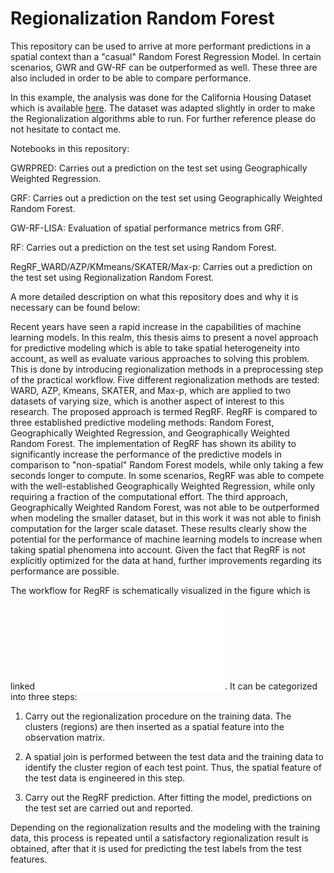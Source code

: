 # Regionalization Random Forest
This repository can be used to arrive at more performant predictions in a spatial context than a "casual" Random Forest Regression Model. In certain scenarios, GWR and GW-RF can be outperformed as well. These three are also included in order to be able to compare performance.

In this example, the analysis was done for the California Housing Dataset which is available [here](https://www.dcc.fc.up.pt/~ltorgo/Regression/cal_housing).
The dataset was adapted slightly in order to make the Regionalization algorithms able to run. For further reference please do not hesitate to contact me.

Notebooks in this repository:

GWRPRED: Carries out a prediction on the test set using Geographically Weighted Regression.

GRF: Carries out a prediction on the test set using Geographically Weighted Random Forest.

GW-RF-LISA: Evaluation of spatial performance metrics from GRF.

RF: Carries out a prediction on the test set using Random Forest.

RegRF_WARD/AZP/KMmeans/SKATER/Max-p: Carries out a prediction on the test set using Regionalization Random Forest.


A more detailed description on what this repository does and why it is necessary can be found below:

Recent years have seen a rapid increase in the capabilities of machine learning models. In this realm, this thesis aims to present a novel approach for predictive modeling which is able to take spatial heterogeneity into account, as well as evaluate various approaches to solving this problem. This is done by introducing regionalization methods in a preprocessing step of the practical workflow. Five different regionalization methods are tested: WARD, AZP, Kmeans, SKATER, and Max-p, which are applied to two datasets of varying size, which is another aspect of interest to this research. The proposed approach is termed RegRF. RegRF is compared to three established predictive modeling methods: Random Forest, Geographically Weighted Regression, and Geographically Weighted Random Forest. The implementation of RegRF has shown its ability to significantly increase the performance of the predictive models in comparison to "non-spatial" Random Forest models, while only taking a few seconds longer to compute. In some scenarios, RegRF was able to compete with the well-established Geographically Weighted Regression, while only requiring a fraction of the computational effort. The third approach, Geographically Weighted Random Forest, was not able to be outperformed when modeling the smaller dataset, but in this work it was not able to finish computation for the larger scale dataset. These results clearly show the potential for the performance of machine learning models to increase when taking spatial phenomena into account. Given the fact that RegRF is not explicitly optimized for the data at hand, further improvements regarding its performance are possible.


The workflow for RegRF is schematically visualized in the figure which is linked ![here](Workflow.pdf). It can be categorized into three steps:

1. Carry out the regionalization procedure on the training data. The clusters (regions) are then inserted as a spatial feature into the observation matrix. 

2.	A spatial join is performed between the test data and the training data to identify the cluster region of each test point. Thus, the spatial feature of the test data is engineered in this step. 

3.	Carry out the RegRF prediction. After fitting the model, predictions on the test set are carried out and reported.

Depending on the regionalization results and the modeling with the training data, this process is repeated until a satisfactory regionalization result is obtained, after that it is used for predicting the test labels from the test features.
